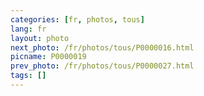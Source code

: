 ```yaml
---
categories: [fr, photos, tous]
lang: fr
layout: photo
next_photo: /fr/photos/tous/P0000016.html
picname: P0000019
prev_photo: /fr/photos/tous/P0000027.html
tags: []
---
```

